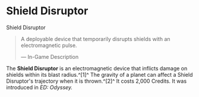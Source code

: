 # Shield Disruptor
Shield Disruptor
 		 	 

> 
> 
> A deployable device that temporarily disrupts shields with an electromagnetic pulse.
> 
> 
> — In-Game Description
> 

The **Shield Disruptor** is an electromagnetic device that inflicts damage on shields within its blast radius.^[1]^ The gravity of a planet can affect a Shield Disruptor's trajectory when it is thrown.^[2]^ It costs 2,000 Credits. It was introduced in *ED: Odyssey.*